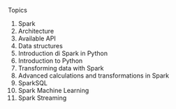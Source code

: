 Topics

1. Spark
2. Architecture
3. Available API
4. Data structures
5. Introduction di Spark in Python
6. Introduction to Python
7. Transforming data with Spark
8. Advanced calculations and transformations in Spark
9. SparkSQL
10. Spark Machine Learning
11. Spark Streaming
